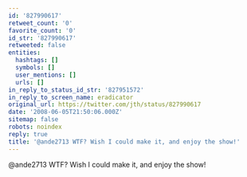 ```yaml
---
id: '827990617'
retweet_count: '0'
favorite_count: '0'
id_str: '827990617'
retweeted: false
entities:
  hashtags: []
  symbols: []
  user_mentions: []
  urls: []
in_reply_to_status_id_str: '827951572'
in_reply_to_screen_name: eradicator
original_url: https://twitter.com/jth/status/827990617
date: '2008-06-05T21:50:06.000Z'
sitemap: false
robots: noindex
reply: true
title: '@ande2713 WTF? Wish I could make it, and enjoy the show!'
---
```


@ande2713 WTF? Wish I could make it, and enjoy the show!
